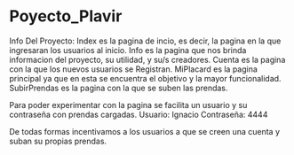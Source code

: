 # Poyecto_Plavir
Info Del Proyecto:
Index es la pagina de incio, es decir, la pagina en la que ingresaran los usuarios al inicio.
Info es la pagina que nos brinda informacion del proyecto, su utilidad, y su/s creadores.
Cuenta es la pagina con la que los nuevos usuarios se Registran.
MiPlacard es la pagina principal ya que en esta se encuentra el objetivo y la mayor funcionalidad.
SubirPrendas es la pagina con la que se suben las prendas.

Para poder experimentar con la pagina se facilita un usuario y su contraseña con prendas cargadas.
Usuario: Ignacio
Contraseña: 4444

De todas formas incentivamos a los usuarios a que se creen una cuenta y suban su propias prendas.
